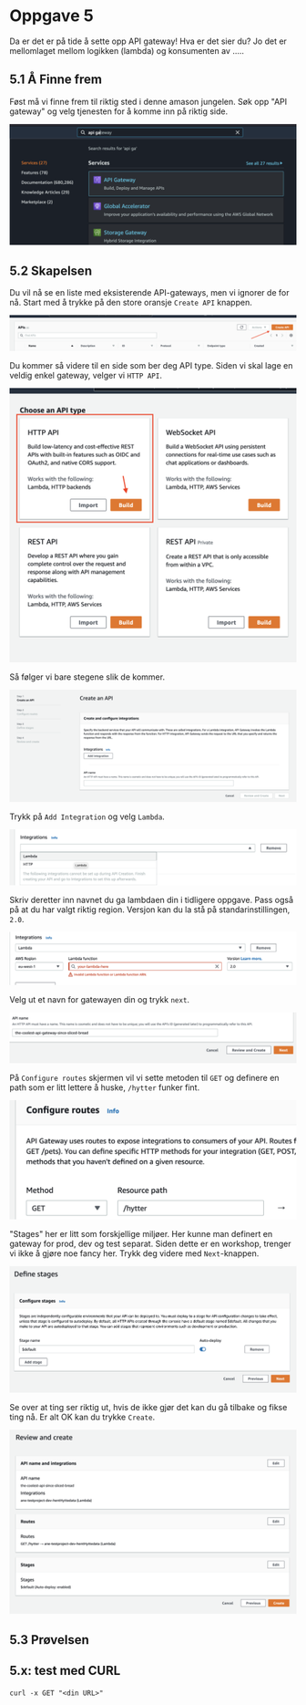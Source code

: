 # Oppgave 5

Da er det er på tide å sette opp API gateway! Hva er det sier du? Jo det er mellomlaget mellom logikken (lambda) og konsumenten av .....

## 5.1 Å Finne frem

Føst må vi finne frem til riktig sted i denne amason jungelen. Søk opp "API gateway" og velg tjenesten for å komme inn på riktig side.

![](gateway-service.png)

## 5.2 Skapelsen

Du vil nå se en liste med eksisterende API-gateways, men vi ignorer de for nå. Start med å trykke på den store oransje `Create API` knappen.

![](create-new.png)

Du kommer så videre til en side som ber deg API type. Siden vi skal lage en veldig enkel gateway, velger vi `HTTP API`.

![](gateway-type.png)

Så følger vi bare stegene slik de kommer.

![](configure-1.png)

Trykk på `Add Integration` og velg `Lambda`. 

![](configure-2.png)

Skriv deretter inn navnet du ga lambdaen din i tidligere oppgave. Pass også på at du har valgt riktig region. Versjon kan du la stå på standarinstillingen, `2.0`.

![](configure-3.png)

Velg ut et navn for gatewayen din og trykk `next`.

![](configure-4.png)

På `Configure routes` skjermen vil vi sette metoden til `GET` og definere en path som er litt lettere å huske, `/hytter` funker fint.

![](configure-5.png)

"Stages" her er litt som forskjellige miljøer. Her kunne man definert en gateway for prod, dev og test separat. Siden dette er en workshop, trenger vi ikke å gjøre noe fancy her. Trykk deg videre med `Next`-knappen.

![](stages.png)

Se over at ting ser riktig ut, hvis de ikke gjør det kan du gå tilbake og fikse ting nå. Er alt OK kan du trykke `Create`.

![](review.png)


## 5.3 Prøvelsen

## 5.x: test med CURL
`curl -x GET "<din URL>"`